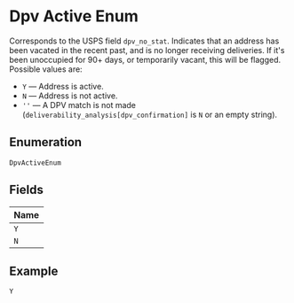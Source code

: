 
# Dpv Active Enum

Corresponds to the USPS field `dpv_no_stat`. Indicates that an address has been vacated in the recent past, and is no longer receiving deliveries. If it's been unoccupied for 90+ days, or temporarily vacant, this will be flagged. Possible values are:

* `Y` –– Address is active.
* `N` –– Address is not active.
* `''` –– A DPV match is not made (`deliverability_analysis[dpv_confirmation]` is `N` or an empty string).

## Enumeration

`DpvActiveEnum`

## Fields

| Name |
|  --- |
| `Y` |
| `N` |

## Example

```
Y
```

